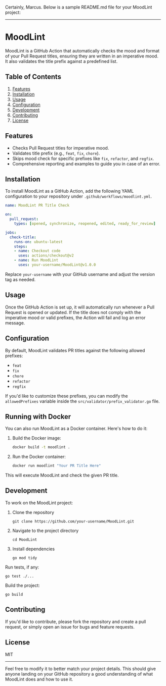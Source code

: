 Certainly, Marcus. Below is a sample README.md file for your MoodLint project:

---

# MoodLint

MoodLint is a GitHub Action that automatically checks the mood and format of your Pull Request titles, ensuring they are written in an imperative mood. It also validates the title prefix against a predefined list.

## Table of Contents

1. [Features](#features)
2. [Installation](#installation)
3. [Usage](#usage)
4. [Configuration](#configuration)
5. [Development](#development)
6. [Contributing](#contributing)
7. [License](#license)

## Features

- Checks Pull Request titles for imperative mood.
- Validates title prefix (e.g., `feat`, `fix`, `chore`).
- Skips mood check for specific prefixes like `fix`, `refactor`, and `regfix`.
- Comprehensive reporting and examples to guide you in case of an error.

## Installation

To install MoodLint as a GitHub Action, add the following YAML configuration to your repository under `.github/workflows/moodlint.yml`.

```yaml
name: MoodLint PR Title Check

on:
  pull_request:
    types: [opened, synchronize, reopened, edited, ready_for_review]

jobs:
  check-title:
    runs-on: ubuntu-latest
    steps:
    - name: Checkout code
      uses: actions/checkout@v2
    - name: Run MoodLint
      uses: your-username/MoodLint@v1.0.0
```

Replace `your-username` with your GitHub username and adjust the version tag as needed.

## Usage

Once the GitHub Action is set up, it will automatically run whenever a Pull Request is opened or updated. If the title does not comply with the imperative mood or valid prefixes, the Action will fail and log an error message.

## Configuration

By default, MoodLint validates PR titles against the following allowed prefixes:

- `feat`
- `fix`
- `chore`
- `refactor`
- `regfix`

If you'd like to customize these prefixes, you can modify the `allowedPrefixes` variable inside the `src/validator/prefix_validator.go` file.

## Running with Docker

You can also run MoodLint as a Docker container. Here's how to do it:

1. Build the Docker image:
    ```bash
    docker build -t moodlint .
    ```

2. Run the Docker container:
    ```bash
    docker run moodlint "Your PR Title Here"
    ```

This will execute MoodLint and check the given PR title.

## Development

To work on the MoodLint project:

1. Clone the repository
    ```
    git clone https://github.com/your-username/MoodLint.git
    ```
2. Navigate to the project directory
    ```
    cd MoodLint
    ```
3. Install dependencies
    ```
    go mod tidy
    ```

Run tests, if any:
```
go test ./...
```

Build the project:
```
go build
```

## Contributing

If you'd like to contribute, please fork the repository and create a pull request, or simply open an issue for bugs and feature requests.

## License

MIT

---

Feel free to modify it to better match your project details. This should give anyone landing on your GitHub repository a good understanding of what MoodLint does and how to use it.